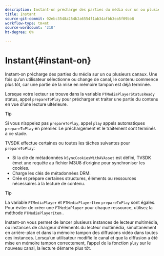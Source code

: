```yaml
---
description: Instant-on précharge des parties du média sur un ou plusieurs canaux. Une fois qu’un utilisateur sélectionne ou change de canal, le contenu commence plus tôt, car une partie de la mise en mémoire tampon est déjà terminée.
title: Instant
source-git-commit: 02ebc3548a254b2a6554f1ab34afbb3ea5f09bb8
workflow-type: tm+mt
source-wordcount: '210'
ht-degree: 0%

---
```


# Instant{#instant-on}

Instant-on précharge des parties du média sur un ou plusieurs canaux. Une fois qu’un utilisateur sélectionne ou change de canal, le contenu commence plus tôt, car une partie de la mise en mémoire tampon est déjà terminée.

Lorsque votre lecteur se trouve dans la variable `PTMediaPlayerStatusReady` status, appel `prepareToPlay` pour précharger et traiter une partie du contenu en vue d’une lecture ultérieure.

>[!TIP]
>
>Si vous n’appelez pas `prepareToPlay`, appel `play` appels automatiques `prepareToPlay` en premier. Le préchargement et le traitement sont terminés à ce stade.

TVSDK effectue certaines ou toutes les tâches suivantes pour `prepareToPlay`:

* Si la clé de métadonnées `kSyncCookiesWithAVAsset` est défini, TVSDK émet une requête au fichier M3U8 d’origine pour synchroniser les cookies.
* Charge les clés de métadonnées DRM.
* Crée et prépare certaines structures, éléments ou ressources nécessaires à la lecture de contenu.

>[!TIP]
>
>La variable `PTMediaPlayer` et `PTMediaPlayerItem` `prepareToPlay` sont égales. Pour éviter de créer une `PTMediaPlayer` pour chaque ressource, utilisez la méthode `PTMediaPlayerItem` .

Instant-on vous permet de lancer plusieurs instances de lecteur multimédia, ou instances de chargeur d’éléments du lecteur multimédia, simultanément en arrière-plan et dans la mémoire tampon des diffusions vidéo dans toutes ces instances. Lorsqu’un utilisateur modifie le canal et que la diffusion a été mise en mémoire tampon correctement, l’appel de la fonction `play` sur le nouveau canal, la lecture démarre plus tôt.
